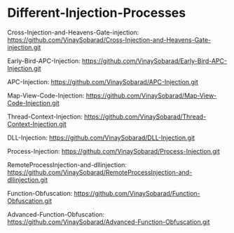 # Different-Injection-Processes

Cross-Injection-and-Heavens-Gate-injection: https://github.com/VinaySobarad/Cross-Injection-and-Heavens-Gate-injection.git

Early-Bird-APC-Injection: https://github.com/VinaySobarad/Early-Bird-APC-Injection.git

APC-Injection: https://github.com/VinaySobarad/APC-Injection.git

Map-View-Code-Injection: https://github.com/VinaySobarad/Map-View-Code-Injection.git

Thread-Context-Injection: https://github.com/VinaySobarad/Thread-Context-Injection.git

DLL-Injection: https://github.com/VinaySobarad/DLL-Injection.git

Process-Injection: https://github.com/VinaySobarad/Process-Injection.git

RemoteProcessInjection-and-dllinjection: https://github.com/VinaySobarad/RemoteProcessInjection-and-dllinjection.git

Function-Obfuscation: https://github.com/VinaySobarad/Function-Obfuscation.git

Advanced-Function-Obfuscation: https://github.com/VinaySobarad/Advanced-Function-Obfuscation.git

